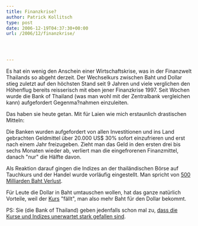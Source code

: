 ```yaml
---
title: Finanzkrise?
author: Patrick Kollitsch
type: post
date: 2006-12-19T04:37:30+00:00
url: /2006/12/finanzkrise/




---
```

Es hat ein wenig den Anschein einer Wirtschaftskrise, was in der Finanzwelt Thailands so abgeht derzeit. Der Wechselkurs zwischen Baht und Dollar stieg zuletzt auf den höchsten Stand seit 9 Jahren und viele verglichen den Höhenflug bereits reisserisch mit eben jener Finanzkrise 1997. Seit Wochen wurde die Bank of Thailand (was man wohl mit der Zentralbank vergleichen kann) aufgefordert Gegenma?nahmen einzuleiten. 

Das haben sie heute getan. Mit für Laien wie mich erstaunlich drastischen Mitteln:

Die Banken wurden aufgefordert von allen Investitionen und ins Land gebrachten Geldmittel über 20.000 US$ 30% sofort einzufrieren und erst nach einem Jahr freizugeben. Zieht man das Geld in den ersten drei bis sechs Monaten wieder ab, verliert man die eingefrorenen Finanzmittel, danach "nur" die Hälfte davon.

Als Reaktion darauf gingen die Indizes an der thailändischen Börse auf Tauchkurs und der Handel wurde vorläufig eingestellt. Man spricht von [500 Milliarden Baht Verlust][1].

Für Leute die Dollar in Baht umtauschen wollen, hat das ganze natürlich Vorteile, weil der [Kurs][2] "fällt", man also mehr Baht für den Dollar bekommt. 

PS: Sie (die Bank of Thailand) geben jedenfalls schon mal zu, [dass die Kurse und Indizes unerwartet stark gefallen sind][3].

 [1]: http://www.nationmultimedia.com/2006/12/19/headlines/headlines_30021976.php
 [2]: /wechselkurs
 [3]: http://www.nationmultimedia.com/breakingnews/read.php?newsid=30021979